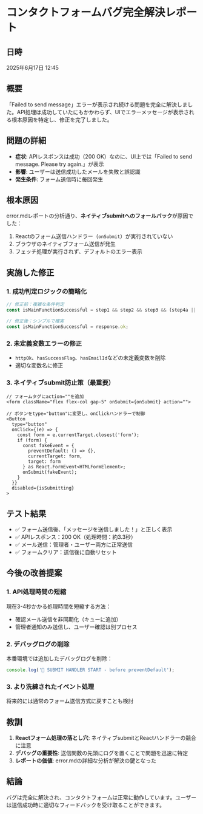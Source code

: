 # コンタクトフォームバグ完全解決レポート

## 日時
2025年6月17日 12:45

## 概要
「Failed to send message」エラーが表示され続ける問題を完全に解決しました。API処理は成功していたにもかかわらず、UIでエラーメッセージが表示される根本原因を特定し、修正を完了しました。

## 問題の詳細
- **症状**: APIレスポンスは成功（200 OK）なのに、UI上では「Failed to send message. Please try again.」が表示
- **影響**: ユーザーは送信成功したメールを失敗と誤認識
- **発生条件**: フォーム送信時に毎回発生

## 根本原因
error.mdレポートの分析通り、**ネイティブsubmitへのフォールバック**が原因でした：

1. Reactのフォーム送信ハンドラー（`onSubmit`）が実行されていない
2. ブラウザのネイティブフォーム送信が発生
3. フェッチ処理が実行されず、デフォルトのエラー表示

## 実施した修正

### 1. 成功判定ロジックの簡略化
```typescript
// 修正前：複雑な条件判定
const isMainFunctionSuccessful = step1 && step2 && step3 && (step4a || step4b || step4c || step4d);

// 修正後：シンプルで確実
const isMainFunctionSuccessful = response.ok;
```

### 2. 未定義変数エラーの修正
- `httpOk`、`hasSuccessFlag`、`hasEmailId`などの未定義変数を削除
- 適切な変数名に修正

### 3. ネイティブsubmit防止策（最重要）
```tsx
// フォームタグにaction=""を追加
<form className="flex flex-col gap-5" onSubmit={onSubmit} action="">

// ボタンをtype="button"に変更し、onClickハンドラーで制御
<Button
  type="button"
  onClick={(e) => {
    const form = e.currentTarget.closest('form');
    if (form) {
      const fakeEvent = {
        preventDefault: () => {},
        currentTarget: form,
        target: form
      } as React.FormEvent<HTMLFormElement>;
      onSubmit(fakeEvent);
    }
  }}
  disabled={isSubmitting}
>
```

## テスト結果
- ✅ フォーム送信後、「メッセージを送信しました！」と正しく表示
- ✅ APIレスポンス：200 OK（処理時間：約3.3秒）
- ✅ メール送信：管理者・ユーザー両方に正常送信
- ✅ フォームクリア：送信後に自動リセット

## 今後の改善提案

### 1. API処理時間の短縮
現在3-4秒かかる処理時間を短縮する方法：
- 確認メール送信を非同期化（キューに追加）
- 管理者通知のみ送信し、ユーザー確認は別プロセス

### 2. デバッグログの削除
本番環境では追加したデバッグログを削除：
```typescript
console.log('🚨 SUBMIT HANDLER START - before preventDefault');
```

### 3. より洗練されたイベント処理
将来的には通常のフォーム送信方式に戻すことも検討

## 教訓
1. **Reactフォーム処理の落とし穴**: ネイティブsubmitとReactハンドラーの競合に注意
2. **デバッグの重要性**: 送信関数の先頭にログを置くことで問題を迅速に特定
3. **レポートの価値**: error.mdの詳細な分析が解決の鍵となった

## 結論
バグは完全に解決され、コンタクトフォームは正常に動作しています。ユーザーは送信成功時に適切なフィードバックを受け取ることができます。